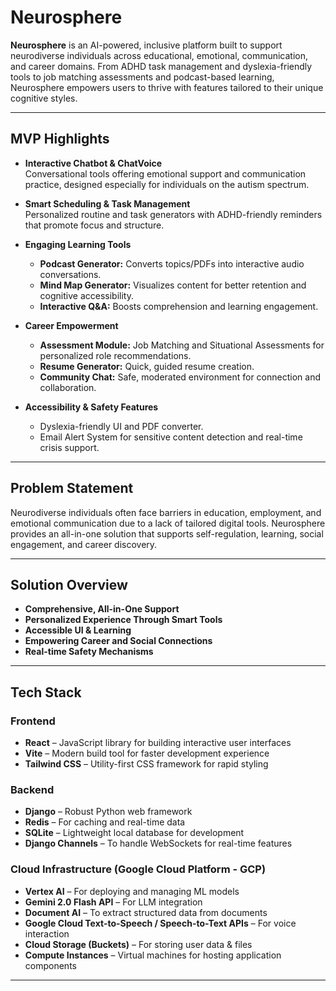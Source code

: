 # Neurosphere

**Neurosphere** is an AI-powered, inclusive platform built to support neurodiverse individuals across educational, emotional, communication, and career domains. From ADHD task management and dyslexia-friendly tools to job matching assessments and podcast-based learning, Neurosphere empowers users to thrive with features tailored to their unique cognitive styles.

---

## MVP Highlights

- **Interactive Chatbot & ChatVoice**  
  Conversational tools offering emotional support and communication practice, designed especially for individuals on the autism spectrum.

- **Smart Scheduling & Task Management**  
  Personalized routine and task generators with ADHD-friendly reminders that promote focus and structure.

- **Engaging Learning Tools**  
  - **Podcast Generator:** Converts topics/PDFs into interactive audio conversations.  
  - **Mind Map Generator:** Visualizes content for better retention and cognitive accessibility.  
  - **Interactive Q&A:** Boosts comprehension and learning engagement.

- **Career Empowerment**  
  - **Assessment Module:** Job Matching and Situational Assessments for personalized role recommendations.  
  - **Resume Generator:** Quick, guided resume creation.  
  - **Community Chat:** Safe, moderated environment for connection and collaboration.

- **Accessibility & Safety Features**  
  - Dyslexia-friendly UI and PDF converter.  
  - Email Alert System for sensitive content detection and real-time crisis support.

---

## Problem Statement

Neurodiverse individuals often face barriers in education, employment, and emotional communication due to a lack of tailored digital tools. Neurosphere provides an all-in-one solution that supports self-regulation, learning, social engagement, and career discovery.

---

## Solution Overview

- **Comprehensive, All-in-One Support**
- **Personalized Experience Through Smart Tools**
- **Accessible UI & Learning**
- **Empowering Career and Social Connections**
- **Real-time Safety Mechanisms**

---

## Tech Stack

### Frontend
- **React** – JavaScript library for building interactive user interfaces
- **Vite** – Modern build tool for faster development experience
- **Tailwind CSS** – Utility-first CSS framework for rapid styling

### Backend
- **Django** – Robust Python web framework
- **Redis** – For caching and real-time data
- **SQLite** – Lightweight local database for development
- **Django Channels** – To handle WebSockets for real-time features

### Cloud Infrastructure (Google Cloud Platform - GCP)
- **Vertex AI** – For deploying and managing ML models
- **Gemini 2.0 Flash API** – For LLM integration
- **Document AI** – To extract structured data from documents
- **Google Cloud Text-to-Speech / Speech-to-Text APIs** – For voice interaction
- **Cloud Storage (Buckets)** – For storing user data & files
- **Compute Instances** – Virtual machines for hosting application components

---

